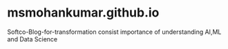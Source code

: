 # msmohankumar.github.io
Softco-Blog-for-transformation consist importance of understanding AI,ML and Data Science  
